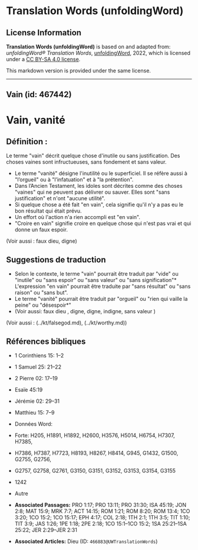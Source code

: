 # Translation Words (unfoldingWord)

## License Information

**Translation Words (unfoldingWord)** is based on and adapted from: _unfoldingWord® Translation Words_, [unfoldingWord](https://unfoldingword.org/utw), 2022, which is licensed under a [CC BY-SA 4.0 license](https://creativecommons.org/licenses/by-sa/4.0/legalcode.en).

This markdown version is provided under the same license.



--------------------------------

## Vain (id: 467442)

Vain, vanité
============

Définition :
------------

Le terme "vain" décrit quelque chose d'inutile ou sans justification. Des choses vaines sont infructueuses, sans fondement et sans valeur.

* Le terme "vanité" désigne l'inutilité ou le superficiel. Il se réfère aussi à "l’orgueil" ou à "l’infatuation" et à "la prétention".
* Dans l’Ancien Testament, les idoles sont décrites comme des choses "vaines" qui ne peuvent pas délivrer ou sauver. Elles sont "sans justification" et n'ont "aucune utilité".
* Si quelque chose a été fait "en vain", cela signifie qu'il n'y a pas eu le bon résultat qui était prévu.
* Un effort où l'action n'a rien accompli est "en vain".
* "Croire en vain" signifie croire en quelque chose qui n'est pas vrai et qui donne un faux espoir.

(Voir aussi : faux dieu, digne)

Suggestions de traduction
-------------------------

* Selon le contexte, le terme "vain" pourrait être traduit par "vide" ou "inutile" ou "sans espoir" ou "sans valeur" ou "sans signification"\* L'expression "en vain" pourrait être traduite par "sans résultat" ou "sans raison" ou "sans but".
* Le terme "vanité" pourrait être traduit par "orgueil" ou "rien qui vaille la peine" ou "désespoir\*"
* (Voir aussi: faux dieu , digne, digne, indigne, sans valeur )

(Voir aussi : (../kt/falsegod.md), (../kt/worthy.md))

Références bibliques
--------------------

* 1 Corinthiens 15: 1–2
* 1 Samuel 25: 21–22
* 2 Pierre 02: 17–19
* Esaïe 45:19
* Jérémie 02: 29–31
* Matthieu 15: 7–9
* Données Word:
* Forte: H205, H1891, H1892, H2600, H3576, H5014, H6754, H7307, H7385,
* H7386, H7387, H7723, H8193, H8267, H8414, G945, G1432, G1500, G2755, G2756,
* G2757, G2758, G2761, G3150, G3151, G3152, G3153, G3154, G3155
* 1242
* Autre

* **Associated Passages:** PRO 1:17; PRO 13:11; PRO 31:30; ISA 45:19; JON 2:8; MAT 15:9; MRK 7:7; ACT 14:15; ROM 1:21; ROM 8:20; ROM 13:4; 1CO 3:20; 1CO 15:2; 1CO 15:17; EPH 4:17; COL 2:18; 1TH 2:1; 1TH 3:5; TIT 1:10; TIT 3:9; JAS 1:26; 1PE 1:18; 2PE 2:18; 1CO 15:1–1CO 15:2; 1SA 25:21–1SA 25:22; JER 2:29–JER 2:31
* **Associated Articles:** Dieu (ID: `466883@UWTranslationWords`)

